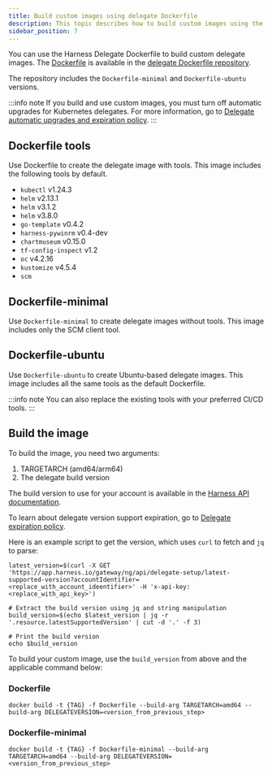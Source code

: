 ```yaml
---
title: Build custom images using delegate Dockerfile
description: This topic describes how to build custom images using the Harness Delegate Dockerfile.
sidebar_position: 7
---
```


You can use the Harness Delegate Dockerfile to build custom delegate images. The [Dockerfile](https://docs.docker.com/engine/reference/builder/) is available in the [delegate Dockerfile repository](https://github.com/harness/delegate-dockerfile). 

The repository includes the `Dockerfile-minimal` and `Dockerfile-ubuntu` versions. 

:::info note
If you build and use custom images, you must turn off automatic upgrades for Kubernetes delegates. For more information, go to [Delegate automatic upgrades and expiration policy](https://developer.harness.io/docs/platform/Delegates/install-delegates/delegate-upgrades-and-expiration).
:::

## Dockerfile tools

Use Dockerfile to create the delegate image with tools. This image includes the following tools by default.

* `kubectl` v1.24.3
* `helm` v2.13.1
* `helm` v3.1.2
* `helm` v3.8.0
* `go-template` v0.4.2
* `harness-pywinrm` v0.4-dev
* `chartmuseum` v0.15.0
* `tf-config-inspect` v1.2
* `oc` v4.2.16
* `kustomize` v4.5.4
* `scm`

## Dockerfile-minimal

Use `Dockerfile-minimal` to create delegate images without tools. This image includes only the SCM client tool.

## Dockerfile-ubuntu
Use `Dockerfile-ubuntu` to create Ubuntu-based delegate images. This image includes all the same tools as the default Dockerfile.

:::info note
You can also replace the existing tools with your preferred CI/CD tools.
:::

## Build the image
To build the image, you need two arguments:

1. TARGETARCH (amd64/arm64)
2. The delegate build version

The build version to use for your account is available in the [Harness API documentation](https://apidocs.harness.io/tag/Delegate-Setup-Resource/#operation/publishedDelegateVersion).

To learn about delegate version support expiration, go to [Delegate expiration policy](https://developer.harness.io/docs/platform/Delegates/install-delegates/delegate-upgrades-and-expiration#delegate-expiration-policy).

Here is an example script to get the version, which uses `curl` to fetch and `jq` to parse:

```
latest_version=$(curl -X GET 'https://app.harness.io/gateway/ng/api/delegate-setup/latest-supported-version?accountIdentifier=<replace_with_account_ideentifier>' -H 'x-api-key: <replace_with_api_key>')

# Extract the build version using jq and string manipulation
build_version=$(echo $latest_version | jq -r '.resource.latestSupportedVersion' | cut -d '.' -f 3)

# Print the build version
echo $build_version
```

To build your custom image, use the `build_version` from above and the applicable command below:

### Dockerfile

```
docker build -t {TAG} -f Dockerfile --build-arg TARGETARCH=amd64 --build-arg DELEGATEVERSION=<version_from_previous_step>
```

### Dockerfile-minimal

```
docker build -t {TAG} -f Dockerfile-minimal --build-arg TARGETARCH=amd64 --build-arg DELEGATEVERSION=<version_from_previous_step>
```
